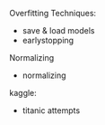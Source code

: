 Overfitting Techniques:
- save & load models
- earlystopping


Normalizing
- normalizing


kaggle:
- titanic attempts
